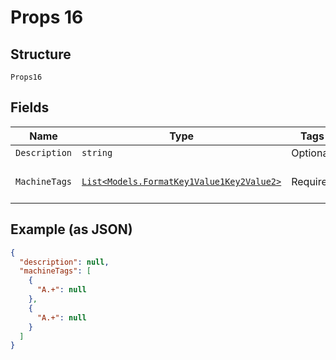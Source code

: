 
# Props 16

## Structure

`Props16`

## Fields

| Name | Type | Tags | Description |
|  --- | --- | --- | --- |
| `Description` | `string` | Optional | - |
| `MachineTags` | [`List<Models.FormatKey1Value1Key2Value2>`](../../doc/models/format-key-1-value-1-key-2-value-2.md) | Required | **Constraints**: *Minimum Items*: `1` |

## Example (as JSON)

```json
{
  "description": null,
  "machineTags": [
    {
      "A.+": null
    },
    {
      "A.+": null
    }
  ]
}
```

